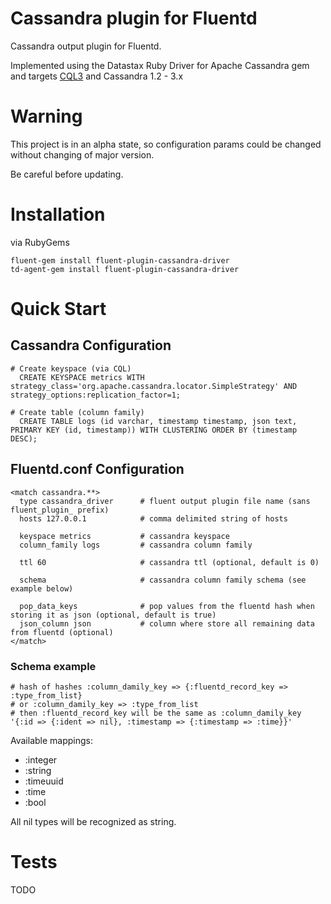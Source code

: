 # Cassandra plugin for Fluentd

Cassandra output plugin for Fluentd.

Implemented using the Datastax Ruby Driver for Apache Cassandra gem and targets [CQL3](https://docs.datastax.com/en/cql/3.3/)
and Cassandra 1.2 - 3.x

# Warning

This project is in an alpha state, so configuration params could be changed without changing of major version.

Be careful before updating.

# Installation

via RubyGems

    fluent-gem install fluent-plugin-cassandra-driver
    td-agent-gem install fluent-plugin-cassandra-driver

# Quick Start

## Cassandra Configuration
    # Create keyspace (via CQL)
      CREATE KEYSPACE metrics WITH strategy_class='org.apache.cassandra.locator.SimpleStrategy' AND strategy_options:replication_factor=1;

    # Create table (column family)
      CREATE TABLE logs (id varchar, timestamp timestamp, json text, PRIMARY KEY (id, timestamp)) WITH CLUSTERING ORDER BY (timestamp DESC);

## Fluentd.conf Configuration
    <match cassandra.**>
      type cassandra_driver      # fluent output plugin file name (sans fluent_plugin_ prefix)
      hosts 127.0.0.1            # comma delimited string of hosts
      
      keyspace metrics           # cassandra keyspace
      column_family logs         # cassandra column family
      
      ttl 60                     # cassandra ttl (optional, default is 0)
      
      schema                     # cassandra column family schema (see example below)
      
      pop_data_keys              # pop values from the fluentd hash when storing it as json (optional, default is true)
      json_column json           # column where store all remaining data from fluentd (optional)
    </match>
    
### Schema example
    # hash of hashes :column_damily_key => {:fluentd_record_key => :type_from_list}
    # or :column_damily_key => :type_from_list
    # then :fluentd_record_key will be the same as :column_damily_key
    '{:id => {:ident => nil}, :timestamp => {:timestamp => :time}}'
    
Available mappings:
* :integer
* :string
* :timeuuid
* :time
* :bool
    
All nil types will be recognized as string.
    
# Tests

TODO
